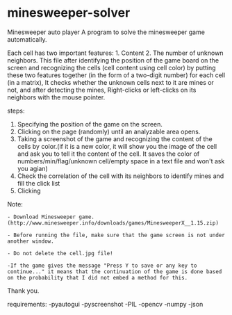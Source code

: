 # minesweeper-solver
Minesweeper auto player
A program to solve the minesweeper game automatically.

Each cell has two important features: 1. Content 2. The number of unknown neighbors.
This file after identifying the position of the game board on the screen and recognizing the cells (cell content using cell color) by putting these two features together (in the form of a two-digit number) for each cell (in a matrix), It checks whether the unknown cells next to it are mines or not, and after detecting the mines, Right-clicks or left-clicks on its neighbors with the mouse pointer.




steps:
1. Specifying the position of the game on the screen.
2. Clicking on the page (randomly) until an analyzable area opens.
3. Taking a screenshot of the game and recognizing the content of the cells by color.(if it is a new color, it will show you the image of the cell and ask you to tell it the content of the cell. It saves the color of numbers/min/flag/unknown cell/empty space in a text file and won't ask you agian)
4. Check the correlation of the cell with its neighbors to identify mines and fill the click list
5. Clicking





Note:

    - Download Minesweeper game.(http://www.minesweeper.info/downloads/games/MinesweeperX__1.15.zip)
    
    - Before running the file, make sure that the game screen is not under another window.
    
    - Do not delete the cell.jpg file!
    
    -If the game gives the message "Press Y to save or any key to continue..." it means that the continuation of the game is done based on the probability that I did not embed a method for this.  
    

Thank you.
    

requirements:
    -pyautogui
    -pyscreenshot
    -PIL
    -opencv
    -numpy
    -json
